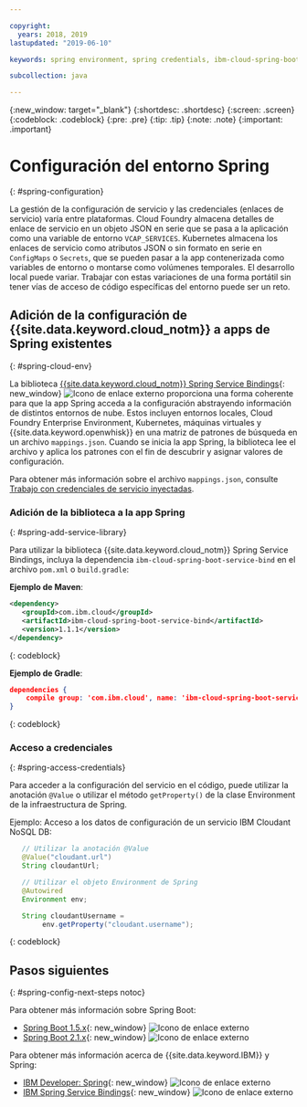 ```yaml
---

copyright:
  years: 2018, 2019
lastupdated: "2019-06-10"

keywords: spring environment, spring credentials, ibm-cloud-spring-boot-service-bind, service bindings spring, vcap_services spring, access credential spring

subcollection: java

---
```


{:new_window: target="_blank"}
{:shortdesc: .shortdesc}
{:screen: .screen}
{:codeblock: .codeblock}
{:pre: .pre}
{:tip: .tip}
{:note: .note}
{:important: .important}

# Configuración del entorno Spring
{: #spring-configuration}

La gestión de la configuración de servicio y las credenciales (enlaces de servicio) varía entre plataformas. Cloud Foundry almacena detalles de enlace de servicio en un objeto JSON en serie que se pasa a la aplicación como una variable de entorno `VCAP_SERVICES`. Kubernetes almacena los enlaces de servicio como atributos JSON o sin formato en serie en `ConfigMaps` o `Secrets`, que se pueden pasar a la app contenerizada como variables de entorno o montarse como volúmenes temporales. El desarrollo local puede variar. Trabajar con estas variaciones de una forma portátil sin tener vías de acceso de código específicas del entorno puede ser un reto.

## Adición de la configuración de {{site.data.keyword.cloud_notm}} a apps de Spring existentes
{: #spring-cloud-env}

La biblioteca [{{site.data.keyword.cloud_notm}} Spring Service Bindings](https://github.com/ibm-developer/ibm-cloud-spring-bind){: new_window} ![Icono de enlace externo](../icons/launch-glyph.svg "Icono de enlace externo") proporciona una forma coherente para que la app Spring acceda a la configuración abstrayendo información de distintos entornos de nube. Estos incluyen entornos locales, Cloud Foundry Enterprise Environment, Kubernetes, máquinas virtuales y {{site.data.keyword.openwhisk}} en una matriz de patrones de búsqueda en un archivo `mappings.json`. Cuando se inicia la app Spring, la biblioteca lee el archivo y aplica los patrones con el fin de descubrir y asignar valores de configuración.

Para obtener más información sobre el archivo `mappings.json`, consulte [Trabajo con credenciales de servicio inyectadas](/docs/java?topic=cloud-native-configuration#portable-credentials).

### Adición de la biblioteca a la app Spring
{: #spring-add-service-library}

Para utilizar la biblioteca {{site.data.keyword.cloud_notm}} Spring Service Bindings, incluya la dependencia `ibm-cloud-spring-boot-service-bind` en el archivo `pom.xml` o `build.gradle`:

**Ejemplo de Maven**:

```xml
<dependency>
   <groupId>com.ibm.cloud</groupId>
   <artifactId>ibm-cloud-spring-boot-service-bind</artifactId>
   <version>1.1.1</version>
</dependency>
```
{: codeblock}

**Ejemplo de Gradle**:

```json
dependencies {
    compile group: 'com.ibm.cloud', name: 'ibm-cloud-spring-boot-service-bind', version: '1.1.1'
}
```
{: codeblock}

### Acceso a credenciales
{: #spring-access-credentials}

Para acceder a la configuración del servicio en el código, puede utilizar la anotación `@Value` o utilizar el método `getProperty()` de la clase Environment de la infraestructura de Spring.

Ejemplo: Acceso a los datos de configuración de un servicio IBM Cloudant NoSQL DB:

```java
   // Utilizar la anotación @Value
   @Value("cloudant.url")
   String cloudantUrl;

   // Utilizar el objeto Environment de Spring
   @Autowired
   Environment env;

   String cloudantUsername =
        env.getProperty("cloudant.username");
```
{: codeblock}

## Pasos siguientes
{: #spring-config-next-steps notoc}

Para obtener más información sobre Spring Boot:

* [Spring Boot 1.5.x](https://docs.spring.io/spring-boot/docs/1.5.x/reference/html/){: new_window} ![Icono de enlace externo](../icons/launch-glyph.svg "Icono de enlace externo")
* [Spring Boot 2.1.x](https://docs.spring.io/spring-boot/docs/2.1.x/reference/html/){: new_window} ![Icono de enlace externo](../icons/launch-glyph.svg "Icono de enlace externo")

Para obtener más información acerca de {{site.data.keyword.IBM}} y Spring:

* [IBM Developer: Spring](https://developer.ibm.com/technologies/spring/){: new_window} ![Icono de enlace externo](../icons/launch-glyph.svg "Icono de enlace externo")
* [IBM Spring Service Bindings](https://github.com/ibm-developer/ibm-cloud-spring-bind){: new_window} ![Icono de enlace externo](../icons/launch-glyph.svg "Icono de enlace externo")
